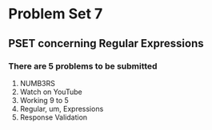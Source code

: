 # Problem Set 7

## PSET concerning Regular Expressions

### There are 5 problems to be submitted
1. NUMB3RS
2. Watch on YouTube
3. Working 9 to 5
4. Regular, um, Expressions
5. Response Validation
